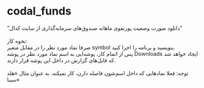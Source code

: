 # codal_funds
"دانلود صورت وضعیت پورتفوی ماهانه صندوق‌های سرمایه‌گذاری از سایت کدال" <br> <br>
نحوه کار: <br>
صرفا نماد مورد نظر را در مقابل متغیر symbol بنویسید و برنامه را اجرا کنید. <br>
پس از اتمام کار، پوشه‌ایی به اسم نماد مورد نظر در پوشه Downloads ایجاد خواهد شد که فایل‌های گزارش در داخل این پوشه قرار دارند.
<br>
<br>
توجه: فعلا نمادهایی که داخل اسم‌شون فاصله دارن، کار نمیکنه. به عنوان مثال  «هلد سینا» 
